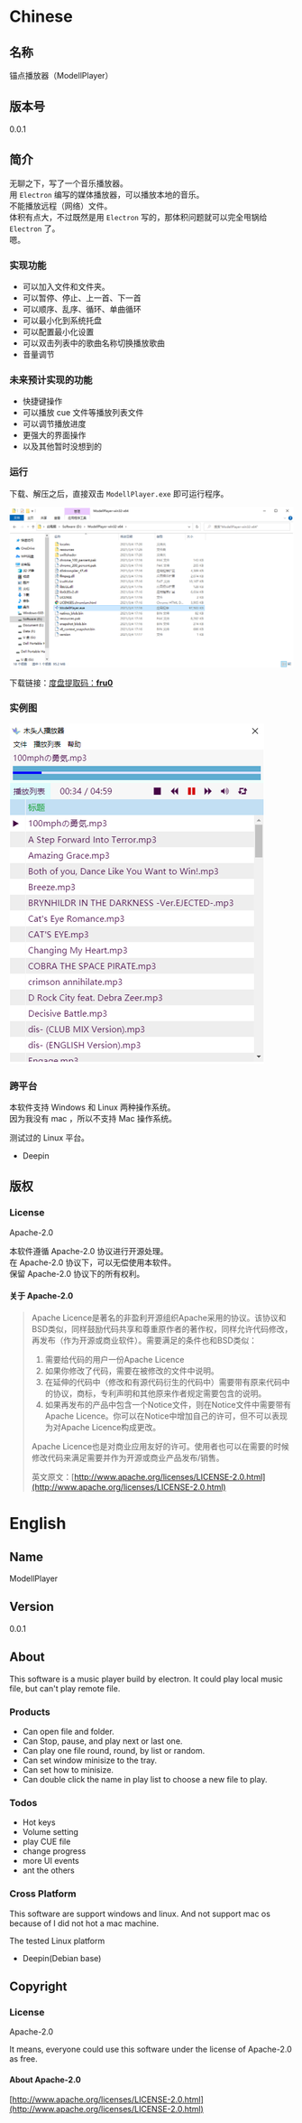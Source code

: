 # Chinese

## 名称

锚点播放器（ModellPlayer）

## 版本号

0.0.1

## 简介

无聊之下，写了一个音乐播放器。  
用 `Electron` 编写的媒体播放器，可以播放本地的音乐。  
不能播放远程（网络）文件。  
体积有点大，不过既然是用 `Electron` 写的，那体积问题就可以完全甩锅给 `Electron` 了。  
嗯。
​
### 实现功能

* 可以加入文件和文件夹。
* 可以暂停、停止、上一首、下一首
* 可以顺序、乱序、循环、单曲循环
* 可以最小化到系统托盘
* 可以配置最小化设置
* 可以双击列表中的歌曲名称切换播放歌曲
* 音量调节

### 未来预计实现的功能

* 快捷键操作
* 可以播放 cue 文件等播放列表文件
* 可以调节播放进度
* 更强大的界面操作
* 以及其他暂时没想到的

### 运行

下载、解压之后，直接双击 `ModellPlayer.exe` 即可运行程序。

![](./documents/how-open.png)

下载链接：[度盘提取码：**fru0**](https://pan.baidu.com/s/1XWUq-68uPNNjJKBG9Zos5A)  

### 实例图

![](./documents/instance.png)

### 跨平台

本软件支持 Windows 和 Linux 两种操作系统。  
因为我没有 mac ，所以不支持 Mac 操作系统。

测试过的 Linux 平台。

* Deepin

## 版权

### License

Apache-2.0

本软件遵循 Apache-2.0 协议进行开源处理。  
在 Apache-2.0 协议下，可以无偿使用本软件。  
保留 Apache-2.0 协议下的所有权利。

#### 关于 Apache-2.0

> Apache Licence是著名的非盈利开源组织Apache采用的协议。该协议和BSD类似，同样鼓励代码共享和尊重原作者的著作权，同样允许代码修改，再发布（作为开源或商业软件）。需要满足的条件也和BSD类似：
>
> 1. 需要给代码的用户一份Apache Licence
> 2. 如果你修改了代码，需要在被修改的文件中说明。
> 3. 在延伸的代码中（修改和有源代码衍生的代码中）需要带有原来代码中的协议，商标，专利声明和其他原来作者规定需要包含的说明。
> 4. 如果再发布的产品中包含一个Notice文件，则在Notice文件中需要带有Apache Licence。你可以在Notice中增加自己的许可，但不可以表现为对Apache Licence构成更改。
>
> Apache Licence也是对商业应用友好的许可。使用者也可以在需要的时候修改代码来满足需要并作为开源或商业产品发布/销售。
>
> 英文原文：[http://www.apache.org/licenses/LICENSE-2.0.html](http://www.apache.org/licenses/LICENSE-2.0.html)

# English

## Name

ModellPlayer

## Version
0.0.1

## About
This software is a  music player build by electron.
It could play local music file, but can't play remote file.

### Products

* Can open file and folder.
* Can Stop, pause, and play next or last one.
* Can play one file round, round, by list or random.
* Can set window minisize to the tray.
* Can set how to minisize.
* Can double click the name in play list to choose a new file to play.

### Todos

* Hot keys
* Volume setting
* play CUE file
* change progress
* more UI events
* ant the others

### Cross Platform

This software are support windows and linux.
And not support mac os because of I did not hot a mac machine.

The tested Linux platform

* Deepin(Debian base)

## Copyright

### License

Apache-2.0

It means, everyone could use this software under the license of Apache-2.0 as free.

#### About Apache-2.0
[http://www.apache.org/licenses/LICENSE-2.0.html](http://www.apache.org/licenses/LICENSE-2.0.html)